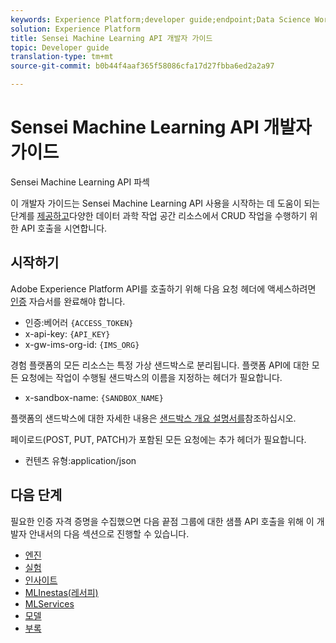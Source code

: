 ```yaml
---
keywords: Experience Platform;developer guide;endpoint;Data Science Workspace;popular topics
solution: Experience Platform
title: Sensei Machine Learning API 개발자 가이드
topic: Developer guide
translation-type: tm+mt
source-git-commit: b0b44f4aaf365f58086cfa17d27fbba6ed2a2a97

---
```



# Sensei Machine Learning API 개발자 가이드

Sensei Machine Learning API 파섹

이 개발자 가이드는 Sensei Machine Learning API 사용을 시작하는 데 도움이 되는 단계를 [제공하고](https://www.adobe.io/apis/experienceplatform/home/api-reference.html#!acpdr/swagger-specs/sensei-ml-api.yaml)다양한 데이터 과학 작업 공간 리소스에서 CRUD 작업을 수행하기 위한 API 호출을 시연합니다.

## 시작하기

Adobe Experience Platform API를 호출하기 위해 다음 요청 헤더에 액세스하려면 [인증](../../tutorials/authentication.md) 자습서를 완료해야 합니다.

* 인증:베어러 `{ACCESS_TOKEN}`
* x-api-key: `{API_KEY}`
* x-gw-ims-org-id: `{IMS_ORG}`

경험 플랫폼의 모든 리소스는 특정 가상 샌드박스로 분리됩니다. 플랫폼 API에 대한 모든 요청에는 작업이 수행될 샌드박스의 이름을 지정하는 헤더가 필요합니다.

* x-sandbox-name: `{SANDBOX_NAME}`

플랫폼의 샌드박스에 대한 자세한 내용은 [샌드박스 개요 설명서를](../../sandboxes/home.md)참조하십시오.

페이로드(POST, PUT, PATCH)가 포함된 모든 요청에는 추가 헤더가 필요합니다.

* 컨텐츠 유형:application/json

## 다음 단계

필요한 인증 자격 증명을 수집했으면 다음 끝점 그룹에 대한 샘플 API 호출을 위해 이 개발자 안내서의 다음 섹션으로 진행할 수 있습니다.

* [엔진](./engines.md)
* [실험](./experiments.md)
* [인사이트](./insights.md)
* [MLInestas(레서피)](./mlinstances.md)
* [MLServices](./mlservices.md)
* [모델](./models.md)
* [부록](./appendix.md)